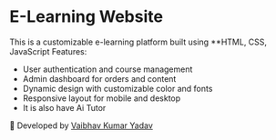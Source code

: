 # E-Learning Website

This is a customizable e-learning platform built using **HTML, CSS, JavaScript
Features:
- User authentication and course management  
- Admin dashboard for orders and content  
- Dynamic design with customizable color and fonts  
- Responsive layout for mobile and desktop
- It is also have Ai Tutor

🚀 Developed by [Vaibhav Kumar Yadav](https://github.com/Vaibhav-1430)
